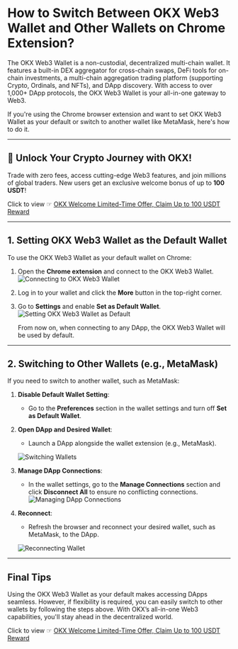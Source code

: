 # How to Switch Between OKX Web3 Wallet and Other Wallets on Chrome Extension?

The OKX Web3 Wallet is a non-custodial, decentralized multi-chain wallet. It features a built-in DEX aggregator for cross-chain swaps, DeFi tools for on-chain investments, a multi-chain aggregation trading platform (supporting Crypto, Ordinals, and NFTs), and DApp discovery. With access to over 1,000+ DApp protocols, the OKX Web3 Wallet is your all-in-one gateway to Web3.

If you're using the Chrome browser extension and want to set OKX Web3 Wallet as your default or switch to another wallet like MetaMask, here's how to do it.

---

## 🚀 Unlock Your Crypto Journey with OKX!

Trade with zero fees, access cutting-edge Web3 features, and join millions of global traders. New users get an exclusive welcome bonus of up to **100 USDT**!  

Click to view ☞ [OKX Welcome Limited-Time Offer, Claim Up to 100 USDT Reward](https://bit.ly/OKXe)

---

## 1. Setting OKX Web3 Wallet as the Default Wallet

To use the OKX Web3 Wallet as your default wallet on Chrome:

1. Open the **Chrome extension** and connect to the OKX Web3 Wallet.  
   ![Connecting to OKX Web3 Wallet](https://www.okx.com/cdn/assets/plugins/announcements/contentful/tofttmniq0qv/pRwM41hyu7cHPEc0kTvAb/3ced65c11591f9fb42783bebdbe42629/00.png)

2. Log in to your wallet and click the **More** button in the top-right corner.  
3. Go to **Settings** and enable **Set as Default Wallet**.  
   ![Setting OKX Web3 Wallet as Default](https://www.okx.com/cdn/assets/plugins/announcements/contentful/tofttmniq0qv/5VFkJFQdqvxKyOY9zj3HMt/84705ca329bfeefffd6c1f712b66a368/123.png)  

   From now on, when connecting to any DApp, the OKX Web3 Wallet will be used by default.

---

## 2. Switching to Other Wallets (e.g., MetaMask)

If you need to switch to another wallet, such as MetaMask:

1. **Disable Default Wallet Setting**:
   - Go to the **Preferences** section in the wallet settings and turn off **Set as Default Wallet**.

2. **Open DApp and Desired Wallet**:
   - Launch a DApp alongside the wallet extension (e.g., MetaMask).  

   ![Switching Wallets](https://www.okx.com/cdn/assets/plugins/announcements/contentful/tofttmniq0qv/7xLapYEZjE33YPOFcvd8pP/ef1717a07467cbdf08e2d39bdf8f3dd6/123.png)

3. **Manage DApp Connections**:
   - In the wallet settings, go to the **Manage Connections** section and click **Disconnect All** to ensure no conflicting connections.  
   ![Managing DApp Connections](https://www.okx.com/cdn/assets/plugins/announcements/contentful/tofttmniq0qv/Jrh6GINRZVpTF8hat1Ym4/a355e35543aefb3ff70883c8539e7f8b/45.png)

4. **Reconnect**:
   - Refresh the browser and reconnect your desired wallet, such as MetaMask, to the DApp.

   ![Reconnecting Wallet](https://www.okx.com/cdn/assets/plugins/announcements/contentful/tofttmniq0qv/32OJqWE9yreBrcNBp7OkF7/eae74e778f3e3bb2e83a512ae4f7f53e/05.png)

---

## Final Tips

Using the OKX Web3 Wallet as your default makes accessing DApps seamless. However, if flexibility is required, you can easily switch to other wallets by following the steps above. With OKX’s all-in-one Web3 capabilities, you'll stay ahead in the decentralized world.

Click to view ☞ [OKX Welcome Limited-Time Offer, Claim Up to 100 USDT Reward](https://bit.ly/OKXe)
